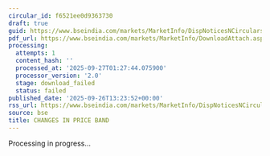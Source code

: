 ```yaml
---
circular_id: f6521ee0d9363730
draft: true
guid: https://www.bseindia.com/markets/MarketInfo/DispNoticesNCirculars.aspx?Noticeid={0F8B7881-64D0-45BF-B731-CC3247AE5399}&noticeno=20250926-55&dt=09/26/2025&icount=55&totcount=76&flag=0
pdf_url: https://www.bseindia.com/markets/MarketInfo/DownloadAttach.aspx?id=20250926-55&attachedId=
processing:
  attempts: 1
  content_hash: ''
  processed_at: '2025-09-27T01:27:44.075900'
  processor_version: '2.0'
  stage: download_failed
  status: failed
published_date: '2025-09-26T13:23:52+00:00'
rss_url: https://www.bseindia.com/markets/MarketInfo/DispNoticesNCirculars.aspx?Noticeid={0F8B7881-64D0-45BF-B731-CC3247AE5399}&noticeno=20250926-55&dt=09/26/2025&icount=55&totcount=76&flag=0
source: bse
title: CHANGES IN PRICE BAND
---
```


Processing in progress...